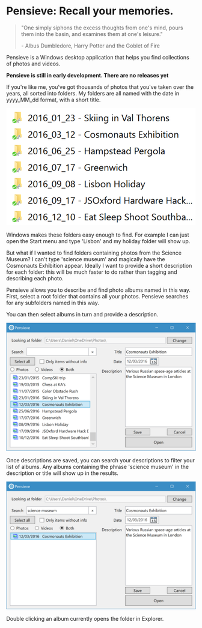 # Pensieve: Recall your memories.
>"One simply siphons the excess thoughts from one's mind, pours them into the basin, and examines them at one's leisure."
>
> \- Albus Dumbledore, Harry Potter and the Goblet of Fire

Pensieve is a Windows desktop application that helps you find collections of photos and videos.

**Pensieve is still in early development. There are no releases yet**

If you're like me, you've got thousands of photos that you've taken over the years, all sorted into folders. My folders are all named with the date in yyyy_MM_dd format, with a short title.

![Screenshot showing folders named yyyy_MM_dd with a title](readme/folders.PNG)

Windows makes these folders easy enough to find. For example I can just open the Start menu and type 'Lisbon' and my holiday folder will show up.

But what if I wanted to find folders containing photos from the Science Museum? I can't type 'science museum' and magically have the Cosmonauts Exhibition appear. Ideally I want to provide a short description for each folder: this will be much faster to do rather than tagging and describing each photo.

Pensieve allows you to describe and find photo albums named in this way. First, select a root folder that contains all your photos. Pensieve searches for any subfolders named in this way.

You can then select albums in turn and provide a description.

![Adding a description to the Cosmonauts folder](readme/description.PNG)

Once descriptions are saved, you can search your descriptions to filter your list of albums. Any albums containing the phrase 'science museum' in the description or title will show up in the results.

![Search results](readme/search.PNG)

Double clicking an album currently opens the folder in Explorer.
